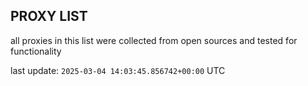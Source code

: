 ## PROXY LIST

all proxies in this list were collected from open sources and tested for functionality

last update: `2025-03-04 14:03:45.856742+00:00` UTC